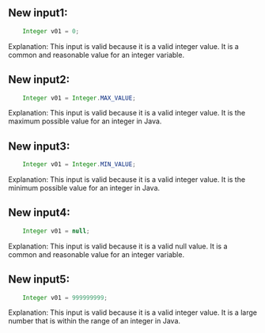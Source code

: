 ## New input1:
```java
    Integer v01 = 0;
```
Explanation: This input is valid because it is a valid integer value. It is a common and reasonable value for an integer variable.

## New input2:
```java
    Integer v01 = Integer.MAX_VALUE;
```
Explanation: This input is valid because it is a valid integer value. It is the maximum possible value for an integer in Java.

## New input3:
```java
    Integer v01 = Integer.MIN_VALUE;
```
Explanation: This input is valid because it is a valid integer value. It is the minimum possible value for an integer in Java.

## New input4:
```java
    Integer v01 = null;
```
Explanation: This input is valid because it is a valid null value. It is a common and reasonable value for an integer variable.

## New input5:
```java
    Integer v01 = 999999999;
```
Explanation: This input is valid because it is a valid integer value. It is a large number that is within the range of an integer in Java.
